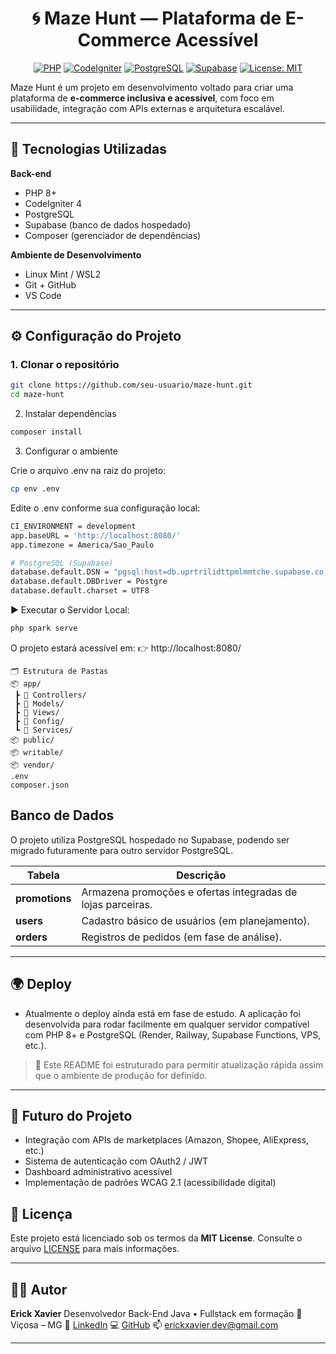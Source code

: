 <div align="center">

# 🌀 Maze Hunt — Plataforma de E-Commerce Acessível

[![PHP](https://img.shields.io/badge/PHP-8.0%2B-777BB4?style=for-the-badge&logo=php&logoColor=white)](https://www.php.net/)
[![CodeIgniter](https://img.shields.io/badge/CodeIgniter-4-EE4623?style=for-the-badge&logo=codeigniter&logoColor=white)](https://codeigniter.com/)
[![PostgreSQL](https://img.shields.io/badge/PostgreSQL-Database-336791?style=for-the-badge&logo=postgresql&logoColor=white)](https://www.postgresql.org/)
[![Supabase](https://img.shields.io/badge/Supabase-DB%20Hosting-3ECF8E?style=for-the-badge&logo=supabase&logoColor=white)](https://supabase.com/)
[![License: MIT](https://img.shields.io/badge/License-MIT-yellow.svg?style=for-the-badge)](LICENSE)

</div>

Maze Hunt é um projeto em desenvolvimento voltado para criar uma plataforma de **e-commerce inclusiva e acessível**, com foco em usabilidade, integração com APIs externas e arquitetura escalável.

---

## 🧩 Tecnologias Utilizadas

**Back-end**
- PHP 8+
- CodeIgniter 4
- PostgreSQL
- Supabase (banco de dados hospedado)
- Composer (gerenciador de dependências)

**Ambiente de Desenvolvimento**
- Linux Mint / WSL2
- Git + GitHub
- VS Code

---

## ⚙️ Configuração do Projeto

### 1. Clonar o repositório
```bash
git clone https://github.com/seu-usuario/maze-hunt.git
cd maze-hunt
````
2. Instalar dependências
```bash
composer install
````
3. Configurar o ambiente

Crie o arquivo .env na raiz do projeto:
```bash
cp env .env
````

Edite o .env conforme sua configuração local:
```bash
CI_ENVIRONMENT = development
app.baseURL = 'http://localhost:8080/'
app.timezone = America/Sao_Paulo

# PostgreSQL (Supabase)
database.default.DSN = "pgsql:host=db.uprtrilidttpmlmmtche.supabase.co;port=5432;dbname=postgres;user=postgres;password=SENHA_AQUI;sslmode=require"
database.default.DBDriver = Postgre
database.default.charset = UTF8
````
▶️ Executar o Servidor Local:
```bash
php spark serve
````

O projeto estará acessível em:
👉 http://localhost:8080/
```
🗂 Estrutura de Pastas
📦 app/
 ┣ 📂 Controllers/
 ┣ 📂 Models/
 ┣ 📂 Views/
 ┣ 📂 Config/
 ┗ 📂 Services/
📦 public/
📦 writable/
📦 vendor/
.env
composer.json
````

##  Banco de Dados
O projeto utiliza PostgreSQL hospedado no Supabase, podendo ser migrado futuramente para outro servidor PostgreSQL.

| Tabela            | Descrição                                                      |
| -------------------- | -------------------------------------------------------------- |
| **promotions**         | Armazena promoções e ofertas integradas de lojas parceiras.   |
| **users**         |Cadastro básico de usuários (em planejamento). |
| **orders** |  Registros de pedidos (em fase de análise).    |

---

## 🌍 Deploy

- Atualmente o deploy ainda está em fase de estudo. A aplicação foi desenvolvida para rodar facilmente em qualquer servidor compatível com PHP 8+ e PostgreSQL (Render, Railway, Supabase Functions, VPS, etc.). 
> 🔄 Este README foi estruturado para permitir atualização rápida assim que o ambiente de produção for definido.

---

## 🧠 Futuro do Projeto
- Integração com APIs de marketplaces (Amazon, Shopee, AliExpress, etc.) 
- Sistema de autenticação com OAuth2 / JWT
- Dashboard administrativo acessível
- Implementação de padrões WCAG 2.1 (acessibilidade digital)


## 🧾 Licença

Este projeto está licenciado sob os termos da **MIT License**.
Consulte o arquivo [LICENSE](./LICENSE) para mais informações.

---

## 👨‍💻 Autor

**Erick Xavier**
Desenvolvedor Back-End Java • Fullstack em formação
📍 Viçosa – MG
🔗 [LinkedIn](https://linkedin.com/in/erickxavierdev)
💻 [GitHub](https://github.com/erickdevz)
📫 [erickxavier.dev@gmail.com](mailto:erickxavier.dev@gmail.com)

---
